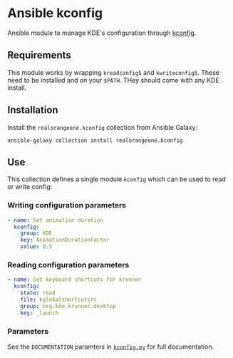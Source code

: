 # Ansible kconfig

Ansible module to manage KDE's configuration through [kconfig](https://develop.kde.org/docs/use/configuration/introduction/).

## Requirements

This module works by wrapping `kreadconfig5` and `kwriteconfig5`. These need to be installed and on your `$PATH`. THey should come with any KDE install.


## Installation

Install the `realorangeone.kconfig` collection from Ansible Galaxy:

```
ansible-galaxy collection install realorangeone.kconfig
```

## Use

This collection defines a single module `kconfig` which can be used to read or write config:

### Writing configuration parameters

```yaml
- name: Set animation duration
  kconfig:
    group: KDE
    key: AnimationDurationFactor
    value: 0.5
```

### Reading configuration parameters

```yaml
- name: Get keyboard shortcuts for krunner
  kconfig:
    state: read
    file: kglobalshortcutsrc
    group: org.kde.krunner.desktop
    key: _launch
```

### Parameters

See the `DOCUMENTATION` paramters in [`kconfig.py`](./plugins/modules/kconfig.py) for full documentation.
